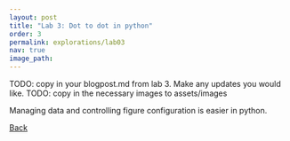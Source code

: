 ```yaml
---
layout: post
title: "Lab 3: Dot to dot in python"
order: 3
permalink: explorations/lab03
nav: true
image_path: 
---
```


TODO: copy in your blogpost.md from lab 3. Make any updates you would like.
TODO: copy in the necessary images to assets/images

Managing data and controlling figure configuration is easier in python.

[Back](/explorations.html/)
